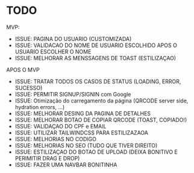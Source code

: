 # TODO

MVP:
- ISSUE: PAGINA DO USUARIO (CUSTOMIZADA)
- ISSUE: VALIDACAO DO NOME DE USUARIO ESCOLHIDO APOS O USUARIO ESCOLHER O NOME
- ISSUE: MELHORAR AS MENSSAGENS DE TOAST (ESTILIZAÇAO)

APOS O MVP
- ISSUE: TRATAR TODOS OS CASOS DE STATUS (LOADING, ERROR, SUCESSO)
- ISSUE: PERMITIR SIGNUP/SIGNIN com Google
- ISSUE: Otimização do carregamento da página (QRCODE server side, hydration errors, ...)
- ISSUE: MELHORAR DESING DA PAGINA DE DETALHES
- ISSUE: MELHORAR BOTAO DE COPIAR QRCODE (TOAST, COPIADO!)
- ISSUE: VALIDAÇAO DO CPF e EMAIL
- ISSUE: UTILIZAR TAILWINDCSS PARA ESTILIZAZAOA
- ISSUE: MELHORIAS NO CODIGO
- ISSUE: MELHORIAS NO SEO (TUDO QUE TIVER DIREITO)
- ISSUE: ESTILIZAÇAO DO BOTAO DE UPLOAD (DEIXA BONITIVO E PERIMITIR DRAG E DROP)
- ISSUE: FAZER UMA NAVBAR BONITINHA